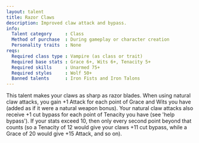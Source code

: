 ```yaml
---
layout: talent
title: Razor Claws
description: Improved claw attack and bypass.
info:
  Talent category     : Class
  Method of purchase  : During gameplay or character creation
  Personality traits  : None
reqs:
  Required class type : Vampire (as class or trait)
  Required base stats : Grace 6+, Wits 6+, Tenacity 5+
  Required skills     : Unarmed 75+
  Required styles     : Wolf 50+
  Banned talents      : Iron Fists and Iron Talons
---
```


This talent makes your claws as sharp as razor blades.  When using natural claw
attacks, you gain +1 Attack for each point of Grace and Wits you have (added as
if it were a natural weapon bonus).  Your natural claw attacks also receive +1
cut bypass for each point of Tenacity you have (see 'help bypass').  If your
stats exceed 10, then only every second point beyond that counts (so a Tenacity
of 12 would give your claws +11 cut bypass, while a Grace of 20 would give +15
Attack, and so on).
